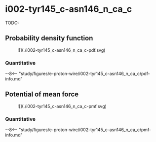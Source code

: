 # i002-tyr145_c-asn146_n_ca_c

TODO:

## Probability density function

<figure markdown>
![](./i002-tyr145_c-asn146_n_ca_c-pdf.svg)
</figure>

### Quantitative

--8<-- "study/figures/e-proton-wire/i002-tyr145_c-asn146_n_ca_c/pdf-info.md"

## Potential of mean force

<figure markdown>
![](./i002-tyr145_c-asn146_n_ca_c-pmf.svg)
</figure>

### Quantitative

--8<-- "study/figures/e-proton-wire/i002-tyr145_c-asn146_n_ca_c/pmf-info.md"
